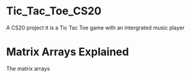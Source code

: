 # Tic_Tac_Toe_CS20
A CS20 project it is a Tic Tac Toe game with an intergrated music player

# Matrix Arrays Explained
The matrix arrays